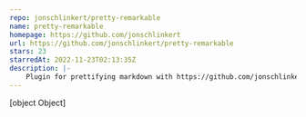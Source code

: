 ```yaml
---
repo: jonschlinkert/pretty-remarkable
name: pretty-remarkable
homepage: https://github.com/jonschlinkert
url: https://github.com/jonschlinkert/pretty-remarkable
stars: 23
starredAt: 2022-11-23T02:13:35Z
description: |-
    Plugin for prettifying markdown with https://github.com/jonschlinkert/remarkable using custom renderer rules.
---
```


[object Object]
